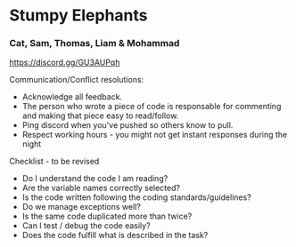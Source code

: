 # Stumpy Elephants
### Cat, Sam, Thomas, Liam & Mohammad
https://discord.gg/GU3AUPqh

Communication/Conflict resolutions:
- Acknowledge all feedback.
- The person who wrote a piece of code is responsable for commenting and making that piece easy to read/follow.
- Ping discord when you've pushed so others know to pull.
- Respect working hours - you might not get instant responses during the night

Checklist - to be revised
- Do I understand the code I am reading?
- Are the variable names correctly selected?
- Is the code written following the coding standards/guidelines?
- Do we manage exceptions well?
- Is the same code duplicated more than twice?
- Can I test / debug the code easily?
- Does the code fulfill what is described in the task?
